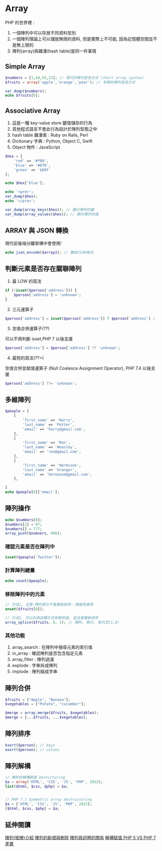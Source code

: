# Array

PHP 的世界裡 :

1. 一個陣列中可以存放不同資料型別
2. 一個陣列理論上可以儲放無限的資料, 但是實際上不可能, 因為記憶體空間並不是無上限的
3. 陣列(array)與雜湊(hash table)是同一件事情

## Simple Array

```php
$numbers = [1,44,55,22]; // 現代的陣列宣告方式 (short array syntax)
$fruits = array('apple','orange','pear'); // 早期的陣列宣告方式

var_dump($numbers);
echo $fruits[0];
```

## Associative Array

1. 這是一種 key-value store 鍵值儲存的行為
2. 其他程式語言不會此行為設計於陣列型態之中
3. hash table 雜湊表 : Ruby on Rails, Perl
4. Dictionary 字典 : Python, Object C, Swift
5. Object 物件 : JavaScript

```php
$hex = [
    'red' => '#f00',
    'blue' => '#0f0',
    'green' => '$00f'
];

echo $hex['blue'];

echo '<pre>';
var_dump($hex);
echo '</pre>';

var_dump(array_keys($hex)); // 顯示陣列的鍵
var_dump(array_values($hex)); // 顯示陣列的值
```

## ARRAY 與 JSON 轉換

現代前後端分離架構中會使用!

```php
echo json_encode($array2); // 轉成JSON格式
```

## 判斷元素是否存在關聯陣列

1. 最 LOW 的寫法

```php
if (!isset($person['address'])) {
    $person['address'] = 'unknown';
}
```

2. 三元運算子

```php
$person['address'] = isset($person['address']) ? $person['address'] : 'unknown';
```

3. 空值合併運算子(??)

可以不用判斷 isset,PHP 7 以後支援

```php
$person['address'] = $person['address'] ?? 'unknown';
```

4. 最短的寫法(??=)

空值合併並賦值運算子 (Null Coalesce Assignment Operator), PHP 7.4 以後支援

```php
$person['address'] ??= 'unknown';
```

## 多維陣列

```php
$people = [
    [
        'first_name' => 'Harry',
        'last_name' => 'Potter',
        'email' => 'harry@gmail.com',
    ],
    [
        'first_name' => 'Ron',
        'last_name' => 'Weasley',
        'email' => 'ron@gmail.com',
    ],
    [
        'first_name' => 'Hermione',
        'last_name' => 'Granger',
        'email' => 'hermione@gmail.com',
    ],

]
echo $people[0]['email'];

```

## 陣列操作

```php
echo $numbers[0];
$numbers[2] = 87;
$numbers[] = 777;
array_push($numners, 666);
```

### 確認元素是否在陣列中

```php
isset($people['Twitter']);
```

### 計算陣列總量

```php
echo count($people);
```

### 移除陣列中的元素

```php
// 方法1, 注意:陣列索引不會重新排序--應避免使用
unset($fruits[0]);

// 方法2, 可以利用這種方式來移除值, 並且會重新排序
array_splice($fruits, 0, 1); // 陣列, 索引, 取代否(1,0)

```

### 其他功能

1. array_search : 在陣列中搜尋元素的索引值
2. in_array : 確認陣列是否包含指定元素
3. array_filter : 陣列過濾
4. explode : 字串拆成陣列
5. implode : 陣列組成字串

## 陣列合併

```php
$fruits = ["Apple", "Banana"];
$vegetables = ["Potato", "cucumber"];

$merge = array_merge($fruits, $vegetables);
$merge = [...$fruits, ...$vegetables];
```

## 陣列排序

```php
ksort($person); // keys
asort($person); // values
```

## 陣列解構

```php
// 陣列的解構賦值 Desturturing 
$a = array('HTML', 'CSS', 'JS', 'PHP', 2022);
list($html, $css, $php) = $a;


// PHP 7.1 Symmetric array destructuring
$a = ['HTML', 'CSS', 'JS', 'PHP', 2022];
[$html, $css, $php] = $a;
```

## 延伸閱讀

[陣列(矩陣)介紹](https://progressbar.tw/posts/174)
[陣列的新增與刪除](https://progressbar.tw/posts/175)
[陣列與迴圈的關係](https://progressbar.tw/posts/176)
[解構賦值 PHP 5 VS PHP 7 差異](https://jiepeng.me/2017/10/24/php-array-destructuring)
